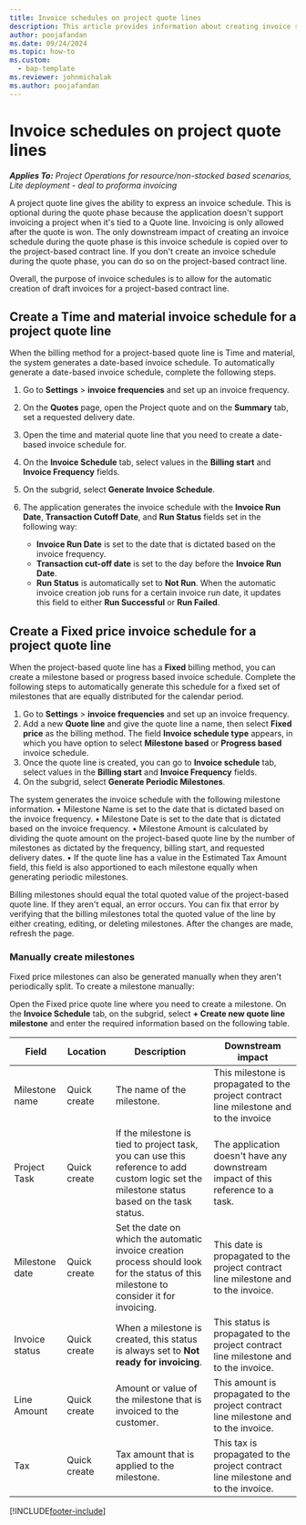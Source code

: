 ```yaml
---
title: Invoice schedules on project quote lines
description: This article provides information about creating invoice schedules and milestones for quote lines.
author: poojafandan
ms.date: 09/24/2024
ms.topic: how-to
ms.custom: 
  - bap-template
ms.reviewer: johnmichalak
ms.author: poojafandan
---
```


# Invoice schedules on project quote lines

_**Applies To:** Project Operations for resource/non-stocked based scenarios, Lite deployment - deal to proforma invoicing_

A project quote line gives the ability to express an invoice schedule. This is optional during the quote phase because the application doesn't support invoicing a project when it's tied to a Quote line. Invoicing is only allowed after the quote is won. The only downstream impact of creating an invoice schedule during the quote phase is this invoice schedule is copied over to the project-based contract line. If you don't create an invoice schedule during the quote phase, you can do so on the project-based contract line.

Overall, the purpose of invoice schedules is to allow for the automatic creation of draft invoices for a project-based contract line. 

## Create a Time and material invoice schedule for a project quote line

When the billing method for a project-based quote line is Time and material, the system generates a date-based invoice schedule. To automatically generate a date-based invoice schedule, complete the following steps.

1. Go to **Settings** > **invoice frequencies** and set up an invoice frequency.
2. On the **Quotes** page, open the Project quote and on the **Summary** tab, set a requested delivery date.
3. Open the time and material quote line that you need to create a date-based invoice schedule for. 
4. On the **Invoice Schedule** tab, select values in the **Billing start** and **Invoice Frequency** fields. 
5. On the subgrid, select **Generate Invoice Schedule**.
6. The application generates the invoice schedule with the **Invoice Run Date**, **Transaction Cutoff Date**, and **Run Status** fields set in the following way:

    - **Invoice Run Date** is set to the date that is dictated based on the invoice frequency.
    - **Transaction cut-off date** is set to the day before the **Invoice Run Date**.
    - **Run Status** is automatically set to **Not Run**. When the automatic invoice creation job runs for a certain invoice run date, it updates this field to either **Run Successful** or **Run Failed**.

## Create a Fixed price invoice schedule for a project quote line

When the project-based quote line has a **Fixed** billing method, you can create a milestone based or progress based invoice schedule. Complete the following steps to automatically generate this schedule for a fixed set of milestones that are equally distributed for the calendar period.
1.	Go to **Settings** > **invoice frequencies** and set up an invoice frequency.
2.	Add a new **Quote line** and give the quote line a name, then select **Fixed price** as the billing method. The field **Invoice schedule type** appears, in which you have option to select **Milestone based** or **Progress based** invoice schedule. 
3.	Once the quote line is created, you can go to **Invoice schedule** tab, select values in the **Billing start** and **Invoice Frequency** fields. 
4.	On the subgrid, select **Generate Periodic Milestones**.

The system generates the invoice schedule with the following milestone information.
•	Milestone Name is set to the date that is dictated based on the invoice frequency.
•	Milestone Date is set to the date that is dictated based on the invoice frequency.
•	Milestone Amount is calculated by dividing the quote amount on the project-based quote line by the number of milestones as dictated by the frequency, billing start, and requested delivery dates.
•	If the quote line has a value in the Estimated Tax Amount field, this field is also apportioned to each milestone equally when generating periodic milestones.

Billing milestones should equal the total quoted value of the project-based quote line. If they aren't equal, an error occurs. You can fix that error by verifying that the billing milestones total the quoted value of the line by either creating, editing, or deleting milestones. After the changes are made, refresh the page.

### Manually create milestones

Fixed price milestones can also be generated manually when they aren't periodically split. To create a milestone manually:

Open the Fixed price quote line where you need to create a milestone. On the **Invoice Schedule** tab, on the subgrid, select **+ Create new quote line milestone** and enter the required information based on the following table.

| **Field** | **Location** | **Description** | **Downstream impact** |
| --- | --- | --- | --- |
| Milestone name | Quick create | The name of the milestone. | This milestone is propagated to the project contract line milestone and to the invoice |
| Project Task | Quick create | If the milestone is tied to project task, you can use this reference to add custom logic set the milestone status based on the task status. | The application doesn't have any downstream impact of this reference to a task. |
| Milestone date | Quick create | Set the date on which the automatic invoice creation process should look for the status of this milestone to consider it for invoicing. | This date is propagated to the project contract line milestone and to the invoice. |
| Invoice status | Quick create | When a milestone is created, this status is always set to **Not ready for invoicing**. | This status is propagated to the project contract line milestone and to the invoice. |
| Line Amount | Quick create | Amount or value of the milestone that is invoiced to the customer. | This amount is propagated to the project contract line milestone and to the invoice. |
| Tax | Quick create | Tax amount that is applied to the milestone. | This tax is propagated to the project contract line milestone and to the invoice. |


[!INCLUDE[footer-include](../includes/footer-banner.md)]
